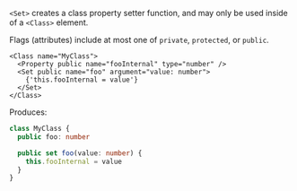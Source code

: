 `<Set>` creates a class property setter function, and may only be used inside of a `<Class>` element.

Flags (attributes) include at most one of `private`, `protected`, or `public`.

```tsx
<Class name="MyClass">
  <Property public name="fooInternal" type="number" />
  <Set public name="foo" argument="value: number">
    {'this.fooInternal = value'}
  </Set>
</Class>
```

Produces:

```ts
class MyClass {
  public foo: number

  public set foo(value: number) {
    this.fooInternal = value
  }
}
```
